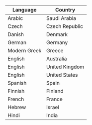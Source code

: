 | Language     | Country        |
|--------------|----------------|
| Arabic       | Saudi Arabia   |	•	| Hungarian     | Hungary            |	•	| Thai          | Thailand           |
| Czech        | Czech Republic |	•	| Indonesian    | Indonesia          |	•	| Turkish       | Turkey             |
| Danish       | Denmark        |	•	| Italian       | Italy              |	•	| Chinese       | China              |
| German       | Germany        |	•	| Japanese      | Japan              |	•	| Chinese       | Hong Kong          |
| Modern Greek | Greece         |	•	| Korean        | Republic of Korea  |	•	| Chinese       | Taiwan             |
| English      | Australia      |	•	| Dutch         | Netherlands        |
| English      | United Kingdom |	•	| Norwegian     | Norway             |
| English      | United States  |	•	| Polish        | Poland             |
| Spanish      | Spain          |	•	| Portuguese    | Portugal           |
| Finnish      | Finland        |	•	| Romanian      | Romania            |
| French       | France         |	•	| Russian       | Russian Federation |
| Hebrew       | Israel         |	•	| Slovak        | Slovakia           |
| Hindi        | India          |	•	| Swedish       | Sweden             |